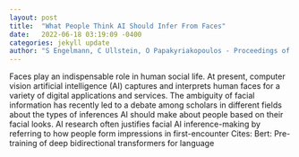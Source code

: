 ```yaml
---
layout: post
title:  "What People Think AI Should Infer From Faces"
date:   2022-06-18 03:19:09 -0400
categories: jekyll update
author: "S Engelmann, C Ullstein, O Papakyriakopoulos - Proceedings of the 2022 , 2022"
---
```

Faces play an indispensable role in human social life. At present, computer vision artificial intelligence (AI) captures and interprets human faces for a variety of digital applications and services. The ambiguity of facial information has recently led to a debate among scholars in different fields about the types of inferences AI should make about people based on their facial looks. AI research often justifies facial AI inference-making by referring to how people form impressions in first-encounter  Cites: Bert: Pre-training of deep bidirectional transformers for language